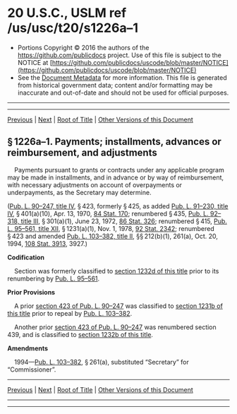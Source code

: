 ---
---

# 20 U.S.C., USLM ref /us/usc/t20/s1226a–1

* Portions Copyright © 2016 the authors of the https://github.com/publicdocs project.
  Use of this file is subject to the NOTICE at [https://github.com/publicdocs/uscode/blob/master/NOTICE](https://github.com/publicdocs/uscode/blob/master/NOTICE)
* See the [Document Metadata](././../../../../../..//README.md) for more information.
  This file is generated from historical government data; content and/or formatting may be inaccurate and out-of-date and should not be used for official purposes.

----------
----------

[Previous](./../../../../../..//us/usc/t20/ch31/schII/pt1/m__us_usc_t20_s1226a.md) | [Next](./../../../../../..//us/usc/t20/ch31/schII/pt2/m__us_usc_t20_ch31_schII_pt2.md) | [Root of Title](./../../../../../../) | [Other Versions of this Document](https://publicdocs.github.io/go/links?ns=uslm&ref=%2Fus%2Fusc%2Ft20%2Fs1226a%E2%80%931)

## § 1226a–1. Payments; installments, advances or reimbursement, and adjustments

    Payments pursuant to grants or contracts under any applicable program may be made in installments, and in advance or by way of reimbursement, with necessary adjustments on account of overpayments or underpayments, as the Secretary may determine.

([Pub. L. 90–247, title IV][/us/pl/90/247/tIV], § 423, formerly § 425, as added [Pub. L. 91–230, title IV][/us/pl/91/230/tIV], § 401(a)(10), Apr. 13, 1970, [84 Stat. 170][/us/stat/84/170]; renumbered § 435, [Pub. L. 92–318, title III][/us/pl/92/318/tIII], § 301(a)(1), June 23, 1972, [86 Stat. 326][/us/stat/86/326]; renumbered § 415, [Pub. L. 95–561, title XII][/us/pl/95/561/tXII], § 1231(a)(1), Nov. 1, 1978, [92 Stat. 2342][/us/stat/92/2342]; renumbered § 423 and amended [Pub. L. 103–382, title II][/us/pl/103/382/tII], §§ 212(b)(1), 261(a), Oct. 20, 1994, [108 Stat. 3913][/us/stat/108/3913], 3927.)

 __Codification__ 

    Section was formerly classified to [section 1232d of this title][/us/usc/t20/s1232d] prior to its renumbering by [Pub. L. 95–561][/us/pl/95/561].

 __Prior Provisions__ 

    A prior [section 423 of Pub. L. 90–247][/us/pl/90/247/s423] was classified to [section 1231b of this title][/us/usc/t20/s1231b] prior to repeal by [Pub. L. 103–382][/us/pl/103/382].

    Another prior [section 423 of Pub. L. 90–247][/us/pl/90/247/s423] was renumbered section 439, and is classified to [section 1232b of this title][/us/usc/t20/s1232b].

 __Amendments__ 

    1994—[Pub. L. 103–382][/us/pl/103/382], § 261(a), substituted “Secretary” for “Commissioner”.

----------

[Previous](./../../../../../..//us/usc/t20/ch31/schII/pt1/m__us_usc_t20_s1226a.md) | [Next](./../../../../../..//us/usc/t20/ch31/schII/pt2/m__us_usc_t20_ch31_schII_pt2.md) | [Root of Title](./../../../../../../) | [Other Versions of this Document](https://publicdocs.github.io/go/links?ns=uslm&ref=%2Fus%2Fusc%2Ft20%2Fs1226a%E2%80%931)

----------
----------

[/us/pl/90/247/tIV]: https://publicdocs.github.io/go/links?ns=uslm&ref=%2Fus%2Fpl%2F90%2F247%2FtIV
[/us/pl/91/230/tIV]: https://publicdocs.github.io/go/links?ns=uslm&ref=%2Fus%2Fpl%2F91%2F230%2FtIV
[/us/stat/84/170]: https://publicdocs.github.io/go/links?ns=uslm&ref=%2Fus%2Fstat%2F84%2F170
[/us/pl/92/318/tIII]: https://publicdocs.github.io/go/links?ns=uslm&ref=%2Fus%2Fpl%2F92%2F318%2FtIII
[/us/stat/86/326]: https://publicdocs.github.io/go/links?ns=uslm&ref=%2Fus%2Fstat%2F86%2F326
[/us/pl/95/561/tXII]: https://publicdocs.github.io/go/links?ns=uslm&ref=%2Fus%2Fpl%2F95%2F561%2FtXII
[/us/stat/92/2342]: https://publicdocs.github.io/go/links?ns=uslm&ref=%2Fus%2Fstat%2F92%2F2342
[/us/pl/103/382/tII]: https://publicdocs.github.io/go/links?ns=uslm&ref=%2Fus%2Fpl%2F103%2F382%2FtII
[/us/stat/108/3913]: https://publicdocs.github.io/go/links?ns=uslm&ref=%2Fus%2Fstat%2F108%2F3913
[/us/usc/t20/s1232d]: https://publicdocs.github.io/go/links?ns=uslm&ref=%2Fus%2Fusc%2Ft20%2Fs1232d
[/us/pl/95/561]: https://publicdocs.github.io/go/links?ns=uslm&ref=%2Fus%2Fpl%2F95%2F561
[/us/pl/90/247/s423]: https://publicdocs.github.io/go/links?ns=uslm&ref=%2Fus%2Fpl%2F90%2F247%2Fs423
[/us/usc/t20/s1231b]: https://publicdocs.github.io/go/links?ns=uslm&ref=%2Fus%2Fusc%2Ft20%2Fs1231b
[/us/pl/103/382]: https://publicdocs.github.io/go/links?ns=uslm&ref=%2Fus%2Fpl%2F103%2F382
[/us/pl/90/247/s423]: https://publicdocs.github.io/go/links?ns=uslm&ref=%2Fus%2Fpl%2F90%2F247%2Fs423
[/us/usc/t20/s1232b]: https://publicdocs.github.io/go/links?ns=uslm&ref=%2Fus%2Fusc%2Ft20%2Fs1232b
[/us/pl/103/382]: https://publicdocs.github.io/go/links?ns=uslm&ref=%2Fus%2Fpl%2F103%2F382


